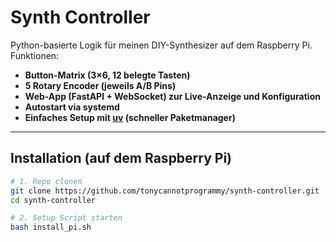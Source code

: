 # Synth Controller

Python-basierte Logik für meinen DIY-Synthesizer auf dem Raspberry Pi.  
Funktionen:

- **Button-Matrix (3×6, 12 belegte Tasten)**
- **5 Rotary Encoder (jeweils A/B Pins)**
- **Web-App (FastAPI + WebSocket) zur Live-Anzeige und Konfiguration**
- **Autostart via systemd**
- **Einfaches Setup mit [uv](https://github.com/astral-sh/uv) (schneller Paketmanager)**

---

## Installation (auf dem Raspberry Pi)

```bash
# 1. Repo clonen
git clone https://github.com/tonycannotprogrammy/synth-controller.git
cd synth-controller

# 2. Setup Script starten
bash install_pi.sh
